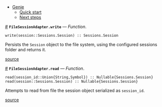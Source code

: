 

- [Genie](index.md#Genie-1)
    - [Quick start](index.md#Quick-start-1)
    - [Next steps](index.md#Next-steps-1)

<a id='FileSessionAdapter.write' href='#FileSessionAdapter.write'>#</a>
**`FileSessionAdapter.write`** &mdash; *Function*.



```
write(session::Sessions.Session) :: Sessions.Session
```

Persists the `Session` object to the file system, using the configured sessions folder and returns it.


<a target='_blank' href='https://github.com/essenciary/Genie.jl/tree/61381348076549d7b0c8162b0c07b9b8fbb313c3/src/session_adapters/FileSessionAdapter.jl#L7-L11' class='documenter-source'>source</a><br>

<a id='FileSessionAdapter.read' href='#FileSessionAdapter.read'>#</a>
**`FileSessionAdapter.read`** &mdash; *Function*.



```
read(session_id::Union{String,Symbol}) :: Nullable{Sessions.Session}
read(session::Sessions.Session) :: Nullable{Sessions.Session}
```

Attempts to read from file the session object serialized as `session_id`.


<a target='_blank' href='https://github.com/essenciary/Genie.jl/tree/61381348076549d7b0c8162b0c07b9b8fbb313c3/src/session_adapters/FileSessionAdapter.jl#L29-L34' class='documenter-source'>source</a><br>

